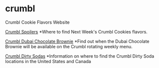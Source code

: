 # crumbl
Crumbl Cookie Flavors Website

<a href="https://crumblcookieflavors.com/spoilers-next-weeks-flavors/">Crumbl Spoilers</a>
*Where to find Next Week's Crumbl Cookies flavors.

<a href="https://crumblcookieflavors.com/dubai-chocolate-brownie/">Crumbl Dubai Chocolate Brownie</a>
*Find out when the Dubai Chocolate Brownie will be available on the Crumbl rotating weekly menu.

<a href="https://crumblcookieflavors.com/crumbl-dirty-sodas/">Crumbl Dirty Sodas</a>
*Information on where to find the Crumbl Dirty Soda locations in the United States and Canada
